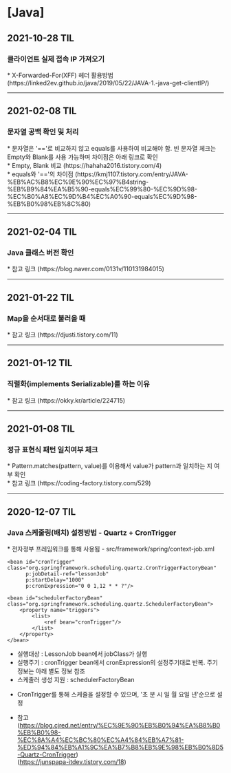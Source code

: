 <h1>[Java]</h1>
<h2>2021-10-28 TIL</h2>
<h3>클라이언트 실제 접속 IP 가져오기</h3>
* X-Forwarded-For(XFF) 헤더 활용방법 (https://linked2ev.github.io/java/2019/05/22/JAVA-1.-java-get-clientIP/)<br/>
<hr/>
<h2>2021-02-08 TIL</h2>
<h3>문자열 공백 확인 및 처리</h3>
* 문자열은 '=='로 비교하지 않고 equals를 사용하여 비교해야 함. 빈 문자열 체크는 Empty와 Blank를 사용 가능하며 차이점은 아래 링크로 확인<br/>
* Empty, Blank 비교 (https://hahaha2016.tistory.com/4)<br/>
* equals와 '=='의 차이점 (https://kmj1107.tistory.com/entry/JAVA-%EB%AC%B8%EC%9E%90%EC%97%B4string-%EB%B9%84%EA%B5%90-equals%EC%99%80-%EC%9D%98-%EC%B0%A8%EC%9D%B4%EC%A0%90-equals%EC%9D%98-%EB%B0%98%EB%8C%80)<br/>
<hr/>
<h2>2021-02-04 TIL</h2>
<h3>Java 클래스 버전 확인</h3>
* 참고 링크
(https://blog.naver.com/0131v/110131984015)
<hr/>
<h2>2021-01-22 TIL</h2>
<h3>Map을 순서대로 불러올 때</h3>
* 참고 링크
(https://djusti.tistory.com/11)
<hr/>
<h2>2021-01-12 TIL</h2>
<h3>직렬화(implements Serializable)를 하는 이유</h3>
* 참고 링크
(https://okky.kr/article/224715)
<hr/>
<h2>2021-01-08 TIL</h2>
<h3>정규 표현식 패턴 일치여부 체크</h3>
* Pattern.matches(pattern, value)를 이용해서 value가 pattern과 일치하는 지 여부 확인<br/>
* 참고 링크
(https://coding-factory.tistory.com/529)
<hr/>
<h2>2020-12-07 TIL</h2>
<h3>Java 스케줄링(배치) 설정방법 - Quartz + CronTrigger</h3>
* 전자정부 프레임워크를 통해 사용됨
- src/framework/spring/context-job.xml
    <bean name="lessonJob" class="org.springframework.scheduling.quartz.JobDetailFactoryBean"
          p:jobClass="kr.co.wizi.kywa.comm.job.LessonJob"
          p:durability="true">
        <property name="jobDataAsMap">
            <map>
                <entry key="examScoreService" value-ref="examScoreService"/> 
            </map>
        </property>
    </bean>
 
    <bean id="cronTrigger" class="org.springframework.scheduling.quartz.CronTriggerFactoryBean"
          p:jobDetail-ref="lessonJob"
          p:startDelay="1000"
          p:cronExpression="0 0 1,12 * * ?"/>
 
    <bean id="schedulerFactoryBean" class="org.springframework.scheduling.quartz.SchedulerFactoryBean">
        <property name="triggers">
            <list>
                <ref bean="cronTrigger"/>
            </list>
        </property>
    </bean>
    
- 실행대상 : LessonJob bean에서 jobClass가 실행
- 실행주기 : cronTrigger bean에서 cronExpression의 설정주기대로 반복. 주기 정보는 아래 별도 정보 참조
- 스케줄러 생성 지원 : schedulerFactoryBean

* CronTrigger를 통해 스케줄을 설정할 수 있으며, '초 분 시 일 월 요일 년'순으로 설정

* 참고<br/>
(https://blog.cjred.net/entry/%EC%9E%90%EB%B0%94%EA%B8%B0%EB%B0%98-%EC%8A%A4%EC%BC%80%EC%A4%84%EB%A7%81-%ED%94%84%EB%A1%9C%EA%B7%B8%EB%9E%98%EB%B0%8D5-Quartz-CronTrigger)<br/>
(https://junspapa-itdev.tistory.com/18)<br/>
